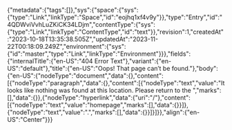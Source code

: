 {"metadata":{"tags":[]},"sys":{"space":{"sys":{"type":"Link","linkType":"Space","id":"eojhq1xf4v9y"}},"type":"Entry","id":"4QDWviVvhLuZKiCK34LDjm","contentType":{"sys":{"type":"Link","linkType":"ContentType","id":"text"}},"revision":1,"createdAt":"2023-10-18T13:35:38.505Z","updatedAt":"2023-11-22T00:18:09.249Z","environment":{"sys":{"id":"master","type":"Link","linkType":"Environment"}}},"fields":{"internalTitle":{"en-US":"404 Error Text"},"variant":{"en-US":"default"},"title":{"en-US":"Oops! That page can’t be found."},"body":{"en-US":{"nodeType":"document","data":{},"content":[{"nodeType":"paragraph","data":{},"content":[{"nodeType":"text","value":"It looks like nothing was found at this location. Please return to the ","marks":[],"data":{}},{"nodeType":"hyperlink","data":{"uri":"/"},"content":[{"nodeType":"text","value":"homepage","marks":[],"data":{}}]},{"nodeType":"text","value":".","marks":[],"data":{}}]}]}},"align":{"en-US":"Center"}}}